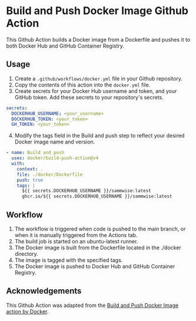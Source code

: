 # Build and Push Docker Image Github Action

This Github Action builds a Docker image from a Dockerfile and pushes it to both Docker Hub and GitHub Container Registry.

## Usage

1. Create a `.github/workflows/docker.yml` file in your Github repository.
1. Copy the contents of this action into the `docker.yml` file.
1. Create secrets for your Docker Hub username and token, and your GitHub token. Add these secrets to your repository's secrets.
 
```yaml
secrets:
  DOCKERHUB_USERNAME: <your_username>
  DOCKERHUB_TOKEN: <your_token>
  GH_TOKEN: <your_token>
```
4. Modify the tags field in the Build and push step to reflect your desired Docker image name and version.
```yaml
- name: Build and push
  uses: docker/build-push-action@v4
  with:
    context: .
    file: ./docker/Dockerfile
    push: true
    tags: |
      ${{ secrets.DOCKERHUB_USERNAME }}/sammwise:latest
      ghcr.io/${{ secrets.DOCKERHUB_USERNAME }}/sammwise:latest
```
## Workflow
1. The workflow is triggered when code is pushed to the main branch, or when it is manually triggered from the Actions tab.
1. The build job is started on an ubuntu-latest runner.
1. The Docker image is built from the Dockerfile located in the ./docker directory.
1. The image is tagged with the specified tags.
1. The Docker image is pushed to Docker Hub and GitHub Container Registry.

## Acknowledgements
This Github Action was adapted from the [Build and Push Docker Image action by Docker](https://github.com/marketplace/actions/build-and-push-docker-images).
